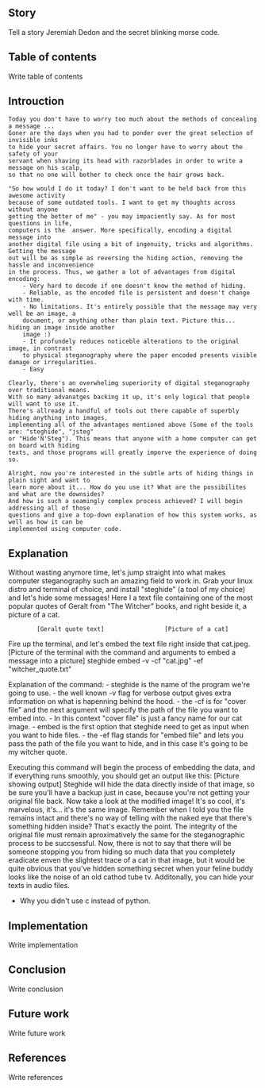 ## Story
  Tell a story
  Jeremiah Dedon and the secret blinking morse code.
## Table of contents
  Write table of contents
  
## Introuction
	Today you don't have to worry too much about the methods of concealing a message ...
	Goner are the days when you had to ponder over the great selection of invisible inks
	to hide your secret affairs. You no longer have to worry about the safety of your
	servant when shaving its head with razorblades in order to write a message on his scalp,
	so that no one will bother to check once the hair grows back.

	"So how would I do it today? I don't want to be held back from this awesome activity
	because of some outdated tools. I want to get my thoughts across without anyone
	getting the better of me" - you may impaciently say. As for most questions in life,
	computers is the  answer. More specifically, encoding a digital message into
	another digital file using a bit of ingenuity, tricks and algorithms. Getting the message
	out will be as simple as reversing the hiding action, removing the hassle and inconvenience
	in the process. Thus, we gather a lot of advantages from digital encoding:
		- Very hard to decode if one doesn't know the method of hiding.
		- Reliable, as the encoded file is persistent and doesn't change with time.
		- No limitations. It's entirely possible that the message may very well be an image, a
		document, or anything other than plain text. Picture this... hiding an image inside another
		image :)
		- It profundely reduces noticeble alterations to the original image, in contrast
		to physical steganography where the paper encoded presents visible damage or irregularities.
		- Easy

	Clearly, there's an overwhelimg superiority of digital steganography over traditional means.
	With so many advanatges backing it up, it's only logical that people will want to use it.
	There's allready a handful of tools out there capable of superbly hiding anything into images,
	implementing all of the advantages mentioned above (Some of the tools are: "steghide", "jsteg"
	or "Hide'N'Steg"). This means that anyone with a home computer can get on board with hiding
	texts, and those programs will greatly imporve the experience of doing so. 

	Alright, now you're interested in the subtle arts of hiding things in plain sight and want to
	learn more about it... How do you use it? What are the possibilites and what are the downsides?
	And how is such a seamingly complex process achieved? I will begin addressing all of those
	questions and give a top-down explanation of how this system works, as well as how it can be
	implemented using computer code.

## Explanation
Without wasting anymore time, let's jump straight into what makes computer steganography such an amazing field to work in. Grab your linux distro and terminal of choice, and install "steghide" (a tool of my choice) and let's hide some messages! Here I a text file containing one of the most popular quotes of Geralt from "The Witcher" books, and right beside it, a picture of a cat.

			[Geralt quote text]					[Picture of a cat]

Fire up the terminal, and let's embed the text file right inside that cat.jpeg.
			[Picture of the terminal with the command and arguments to embed a message into a picture]
			steghide embed -v -cf "cat.jpg" -ef "witcher_quote.txt"

Explanation of the command:
	- steghide is the name of the program we're going to use.
	- the well known -v flag for verbose output gives extra information on what is hapenning behind the hood.
	- the -cf is for "cover file" and the next argument will specify the path of the file you want to embed into. - In this context "cover file" is just a fancy name for our cat image.
	- embed is the first option that steghide need to get as input when you want to hide files.
	- the -ef flag stands for "embed file" and lets you pass the path of the file you want to hide, and in this case it's going to be my witcher quote.

Executing this command will begin the process of embedding the data, and if everything runs smoothly, you should get an output like this:
			[Picture showing output]
Steghide will hide the data directly inside of that image, so be sure you'll have a backup just in case, because you're not getting your original file back.
Now take a look at the modified image! It's so cool, it's marvelous, it's... it's the same image. Remember when I told you the file remains intact and there's no way of telling with the naked eye that there's something hidden inside? That's exactly the point. The integrity of the original file must remain aproximatively the same for the steganographic process to be succsessful. Now, there is not to say that there will be someone stopping you from hiding so much data that you completely eradicate enven the slightest trace of a cat in that image, but it would be quite obvious that you've hidden something secret when your feline buddy looks like the noise of an old cathod tube tv. Additonally, you can hide your texts in audio files.
 
* Why you didn't use c instead of python.
## Implementation
  Write implementation
  
## Conclusion
  Write conclusion
## Future work
  Write future work
## References
  Write references
